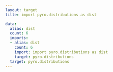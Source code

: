 ```yaml
---
layout: target
title: import pyro.distributions as dist

data:
  alias: dist
  count: 6
  imports:
  - alias: dist
    count: 6
    import: import pyro.distributions as dist
    target: pyro.distributions
  target: pyro.distributions
---
```

